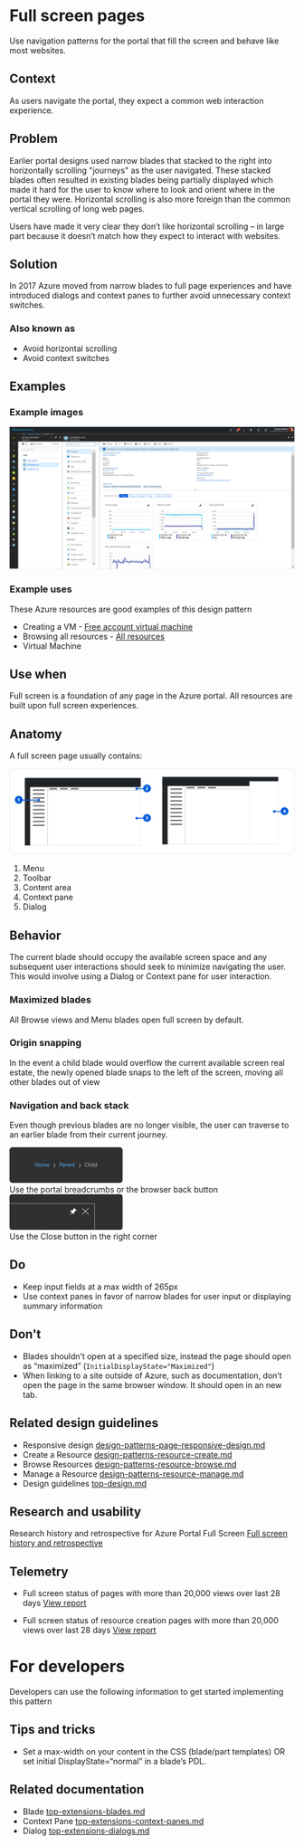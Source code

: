 # Full screen pages
Use navigation patterns for the portal that fill the screen and behave like most websites.

## Context
As users navigate the portal, they expect a common web interaction experience. 

## Problem
Earlier portal designs used narrow blades that stacked to the right into horizontally scrolling "journeys" as the user navigated.  These stacked blades often resulted in existing blades being partially displayed which made it hard for the user to know where to look and orient where in the portal they were.  Horizontal scrolling is also more foreign than the common vertical scrolling of long web pages.  

Users have made it very clear they don’t like horizontal scrolling – in large part because it doesn’t match how they expect to interact with websites.   

## Solution
In 2017 Azure moved from narrow blades to full page experiences and have introduced dialogs and context panes to further avoid unnecessary context switches.

### Also known as 

-   Avoid horizontal scrolling
-   Avoid context switches

## Examples

### Example images 

<div style="max-width:800px">
<img alttext="Full screen sample" src="../media/design-patterns-page-fullscreen/Full-screen-1.png"  />
</div>

### Example uses
These Azure resources are good examples of this design pattern 

* Creating a VM - [Free account virtual machine](https://rc.portal.azure.com/#create/microsoft.freeaccountvirtualmachine)
* Browsing all resources - [All resources](https://rc.portal.azure.com/#blade/HubsExtension/ArtBrowseBlade/resourceType/Microsoft.Resources%2Fresources)
* Virtual Machine 

## Use when
Full screen is a foundation of any page in the Azure portal. All resources are built upon full screen experiences.


## Anatomy  
A full screen page usually contains:

<div style="max-width:800px">
<img alttext="Full screen anotomy" src="../media/design-patterns-page-fullscreen/FS_1_Anatomy.png"  />
</div>

1. Menu
2. Toolbar
3. Content area
4. Context pane
5. Dialog
<!-- TODO UX - get screenshot for anatomy that includes Dialog -->

## Behavior 
The current blade should occupy the available screen space and any subsequent user interactions should seek to minimize navigating the user.  This would involve using a Dialog or Context pane for user interaction.

### Maximized blades 
All Browse views and Menu blades open full screen by default.

### Origin snapping 
In the event a child blade would overflow the current available screen real estate, the newly opened blade snaps to the left of the screen, moving all other blades out of view

### Navigation and back stack 
Even though previous blades are no longer visible, the user can traverse to an earlier blade from their current journey.
<div style="max-width:200px">
<img alttext="Breadcrumb" src="../media/design-patterns-page-fullscreen/FS_2_Breadcrumbs@2x-400x126.png" />
</div>
Use the portal breadcrumbs or the browser back button

<div style="max-width:200px">
<img alttext="Close blade" src="../media/design-patterns-page-fullscreen/FS_3_X@2x-400x126.png" />
</div>
Use the Close button in the right corner


## Do 

* Keep input fields at a max width of 265px
* Use context panes in favor of narrow blades for user input or displaying summary information  

## Don't 

* Blades shouldn’t open at a specified size, instead the page should open as “maximized” (`InitialDisplayState="Maximized"`)
* When linking to a site outside of Azure, such as documentation, don’t open the page in the same browser window. It should open in an new tab.

## Related design guidelines

* Responsive design [design-patterns-page-responsive-design.md](design-patterns-page-responsive-design.md)
* Create a Resource [design-patterns-resource-create.md](design-patterns-resource-create.md)
* Browse Resources [design-patterns-resource-browse.md](design-patterns-resource-browse.md)
* Manage a Resource [design-patterns-resource-manage.md](design-patterns-resource-manage.md)
* Design guidelines [top-design.md](top-design.md)

## Research and usability

Research history and retrospective for Azure Portal Full Screen
[Full screen history and retrospective](https://microsoft.sharepoint.com/:p:/r/teams/azureteams/aapt/azureux/portalfx/_layouts/15/Doc.aspx?sourcedoc=%7B78bf3a97-2ccc-4920-886d-ce508980c3d8%7D&action=default)

## Telemetry

* Full screen status of pages with more than 20,000 views over last 28 days [View report](https://aka.ms/portalfx/fundamentals/nonfullscreenblades)

* Full screen status of resource creation pages with more than 20,000 views over last 28 days [View report](https://aka.ms/portalfx/fundamentals/allcreate)

# For developers 
Developers can use the following information to get started implementing this pattern

## Tips and tricks 

* Set a max-width on your content in the CSS (blade/part templates) OR set initial DisplayState=“normal” in a blade’s PDL. 

## Related documentation

* Blade [top-extensions-blades.md](top-extensions-blades.md)
* Context Pane [top-extensions-context-panes.md](top-extensions-context-panes.md)
* Dialog [top-extensions-dialogs.md](top-extensions-dialogs.md)
